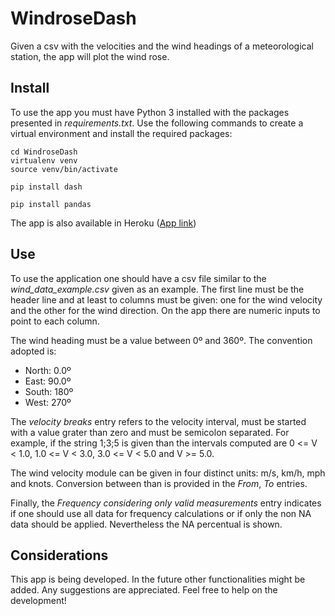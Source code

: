 # WindroseDash

Given a csv with the velocities and the wind headings of a meteorological station, the app will plot the wind rose.

## Install
To use the app you must have Python 3 installed with the packages presented in *requirements.txt*. Use the following commands to create a virtual environment and install the required packages:

```
cd WindroseDash
virtualenv venv
source venv/bin/activate

pip install dash

pip install pandas
```

The app is also available in Heroku ([App link](https://windrose-dash.herokuapp.com/))

## Use

To use the application one should have a csv file similar to the *wind_data_example.csv* given as an example. The first line must be the header line and at least to columns must be given: one for the wind velocity and the other for the wind direction. On the app there are numeric inputs to point to each column.

The wind heading must be a value between 0º and 360º. The convention adopted is:

* North: 0.0º
* East: 90.0º
* South: 180º
* West: 270º

The *velocity breaks* entry refers to the velocity interval, must be started with a value grater than zero and must be semicolon separated. For example, if the string 1;3;5 is given than the intervals computed are 0 <= V < 1.0, 1.0 <= V < 3.0, 3.0 <= V < 5.0 and V >= 5.0. 

The wind velocity module can be given in four distinct units: m/s, km/h, mph and knots. Conversion between than is provided in the *From*, *To* entries.

Finally, the *Frequency considering only valid measurements* entry indicates if one should use all data for frequency calculations or if only the non NA data should be applied. Nevertheless the NA percentual is shown.

## Considerations

This app is being developed. In the future other functionalities might be added. Any suggestions are appreciated. Feel free to help on the development!


